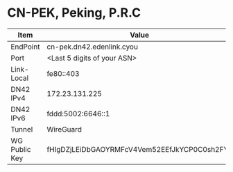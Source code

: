 # CN-PEK, Peking, P.R.C

| Item          | Value                                        |
| ------------- | -------------------------------------------- |
| EndPoint      | cn-pek.dn42.edenlink.cyou                    |
| Port          | <Last 5 digits of your ASN>                  |
| Link-Local    | fe80::403                                    |
| DN42 IPv4     | 172.23.131.225                               |
| DN42 IPv6     | fddd:5002:6646::1                            |
| Tunnel        | WireGuard                                    |
| WG Public Key | fHIgDZjLEiDbGAOYRMFcV4Vem52EEfJkYCP0C0sh2FY= |


